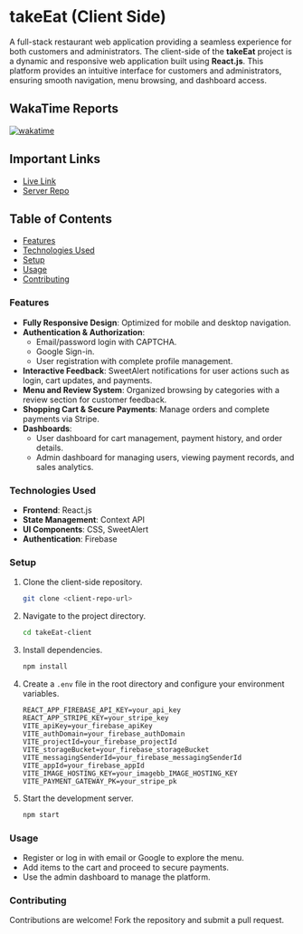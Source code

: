 # takeEat (Client Side)

A full-stack restaurant web application providing a seamless experience for both customers and administrators. The client-side of the **takeEat** project is a dynamic and responsive web application built using **React.js**. This platform provides an intuitive interface for customers and administrators, ensuring smooth navigation, menu browsing, and dashboard access.

## WakaTime Reports

[![wakatime](https://wakatime.com/badge/user/5225e8ed-9a14-4fe9-b3f5-b0a5b485c255/project/1cf32d34-2144-4bf4-88b9-f1ab2908621c.svg)](https://wakatime.com/badge/user/5225e8ed-9a14-4fe9-b3f5-b0a5b485c255/project/1cf32d34-2144-4bf4-88b9-f1ab2908621c)

## Important Links

- [Live Link](https://take-eat-marjan.netlify.app/)
- [Server Repo](https://github.com/marjanhasan/takeEat-server)


## Table of Contents
- [Features](#features)
- [Technologies Used](#technologies-used)
- [Setup](#setup)
- [Usage](#usage)
- [Contributing](#contributing)

### Features
- **Fully Responsive Design**: Optimized for mobile and desktop navigation.
- **Authentication & Authorization**:
  - Email/password login with CAPTCHA.
  - Google Sign-in.
  - User registration with complete profile management.
- **Interactive Feedback**: SweetAlert notifications for user actions such as login, cart updates, and payments.
- **Menu and Review System**: Organized browsing by categories with a review section for customer feedback.
- **Shopping Cart & Secure Payments**: Manage orders and complete payments via Stripe.
- **Dashboards**:
  - User dashboard for cart management, payment history, and order details.
  - Admin dashboard for managing users, viewing payment records, and sales analytics.

### Technologies Used
- **Frontend**: React.js
- **State Management**: Context API
- **UI Components**: CSS, SweetAlert
- **Authentication**: Firebase

### Setup

1. Clone the client-side repository.
   ```bash
   git clone <client-repo-url>
   ```
2. Navigate to the project directory.
   ```bash
   cd takeEat-client
   ```
3. Install dependencies.
   ```bash
   npm install
   ```
4. Create a `.env` file in the root directory and configure your environment variables.
   ```env
   REACT_APP_FIREBASE_API_KEY=your_api_key
   REACT_APP_STRIPE_KEY=your_stripe_key
   VITE_apiKey=your_firebase_apiKey
   VITE_authDomain=your_firebase_authDomain
   VITE_projectId=your_firebase_projectId
   VITE_storageBucket=your_firebase_storageBucket
   VITE_messagingSenderId=your_firebase_messagingSenderId
   VITE_appId=your_firebase_appId
   VITE_IMAGE_HOSTING_KEY=your_imagebb_IMAGE_HOSTING_KEY
   VITE_PAYMENT_GATEWAY_PK=your_stripe_pk
   ```
5. Start the development server.
   ```bash
   npm start
   ```

### Usage
- Register or log in with email or Google to explore the menu.
- Add items to the cart and proceed to secure payments.
- Use the admin dashboard to manage the platform.

### Contributing
Contributions are welcome! Fork the repository and submit a pull request.
